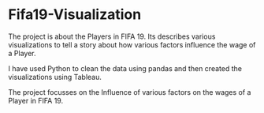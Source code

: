 # Fifa19-Visualization
The project is about the Players in FIFA 19. Its describes various visualizations to tell a story about how various factors influence the wage of a Player. 

I have used Python to clean the data using pandas and then created the visualizations using Tableau. 

The project focusses on the Influence of various factors on the wages of a Player in FIFA 19.
